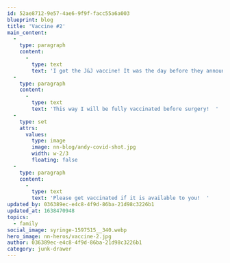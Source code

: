 ```yaml
---
id: 52ae8712-9e57-4ae6-9f9f-facc55a6a003
blueprint: blog
title: 'Vaccine #2'
main_content:
  -
    type: paragraph
    content:
      -
        type: text
        text: 'I got the J&J vaccine! It was the day before they announced the possible risk for blood clots, so we were a little nervous, but I''ve have been healthy.'
  -
    type: paragraph
    content:
      -
        type: text
        text: 'This way I will be fully vaccinated before surgery!  '
  -
    type: set
    attrs:
      values:
        type: image
        image: nn-blog/andy-covid-shot.jpg
        width: w-2/3
        floating: false
  -
    type: paragraph
    content:
      -
        type: text
        text: 'Please get vaccinated if it is available to you!  '
updated_by: 036389ec-e4c8-4f9d-86ba-21d98c3226b1
updated_at: 1638470948
topics:
  - family
social_image: syringe-1597515__340.webp
hero_image: nn-heros/vaccine-2.jpg
author: 036389ec-e4c8-4f9d-86ba-21d98c3226b1
category: junk-drawer
---
```

